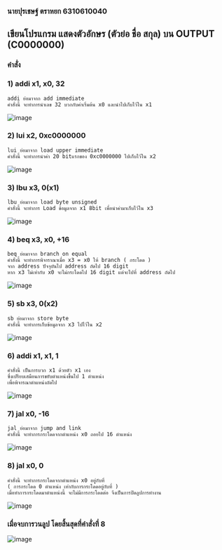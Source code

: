 ### นายปุรเชษฐ์ ตราหยก 6310610040
## เขียนโปรแกรม แสดงตัวอักษร (ตัวย่อ ชื่อ สกุล) บน OUTPUT (C0000000)
### คำสั่ง
### 1) addi x1, x0, 32
    addi ย่อมาจาก add immediate
    คำสั่งนี้ จะทำการนำเลข 32 บวกกับค่าเริ่มต้น x0 และนำไปเก็บไว้ใน x1
    
![image](https://user-images.githubusercontent.com/98943439/160902772-5d667e81-e275-4722-ae8a-8874494a03a7.png)
    
### 2) lui x2, 0xc0000000
    lui ย่อมาจาก load upper immediate
    คำสั่งนี้ จะทำการนำค่า 20 bitแรกของ 0xc0000000 ไปเก็บไว้ใน x2 
![image](https://user-images.githubusercontent.com/98943439/160902814-30915834-9094-4635-a4a1-fc3d8781385b.png)
    
### 3) lbu x3, 0(x1)
    lbu ย่อมาจาก load byte unsigned
    คำสั่งนี้ จะทำการ Load ข้อมูลจาก x1 8bit เพื่อนำค่ามาเก็บไว้ใน x3
![image](https://user-images.githubusercontent.com/98943439/160902841-840103aa-33c7-4f95-bbfc-ab487280e15e.png)

### 4) beq x3, x0, +16
    beq ย่อมาจาก branch on equal
    คำสั่งนี้ จะทำการพิจาราณาเมื่อ x3 = x0 ให้ branch ( กระโดด ) 
    จาก address ปัจจุบันไป address ถัดไป 16 digit
    หาก x3 ไม่เท่ากับ x0 จะไม่กระโดดไป 16 digit แต่จะไปที่ address ถัดไป
![image](https://user-images.githubusercontent.com/98943439/160902857-1f17d8cd-0416-478c-8421-396cb7a691f3.png)

### 5) sb x3, 0(x2)
    sb ย่อมาจาก store byte
    คำสั่งนี้ จะทำการเก็บข้อมูลจาก x3 ไปไว้ใน x2
![image](https://user-images.githubusercontent.com/98943439/160902874-1f7dc73b-1d09-426d-b060-ef63983ec0d4.png)

### 6) addi x1, x1, 1
    คำสั่งนี้ เป็นการบวก x1 ด้วยตัว x1 เอง 
    ซึ่งเปรียบเสมือนการขยับตำแหน่งขึ้นไป 1 ตำแหน่ง
    เพื่อพิจารณาตำแหน่งถัดไป
![image](https://user-images.githubusercontent.com/98943439/160902883-e2146a19-eb76-40db-a68f-9af74727f2b6.png)

### 7) jal x0, -16
    jal ย่อมาจาก jump and link
    คำสั่งนี้ จะทำการกระโดดจากตำแหน่ง x0 ถอยไป 16 ตำแหน่ง
![image](https://user-images.githubusercontent.com/98943439/160902899-09371a25-4398-40f0-98ba-50700e0237c1.png)

### 8) jal x0, 0
    คำสั่งนี้ จะทำการกระโดดจากตำแหน่ง x0 อยู่กับที่ 
    ( การกระโดด 0 ตำแหน่ง เท่ากับการกระโดดอยู่กับที่ )
    เมื่อทำการกระโดดมาตำแหน่งนี้ จะไม่มีการกระโดดต่อ จึงเป็นการปิดลูปการทำงาน
![image](https://user-images.githubusercontent.com/98943439/160902910-20ae673a-b37c-43a3-bf1a-c2ffdc5bad9b.png)

### เมื่อจบการวนลูป โดยสิ้นสุดที่คำสั่งที่ 8 
![image](https://user-images.githubusercontent.com/98943439/160902931-89dd491e-4b51-4317-a400-6a686fc1b8fa.png)


  
